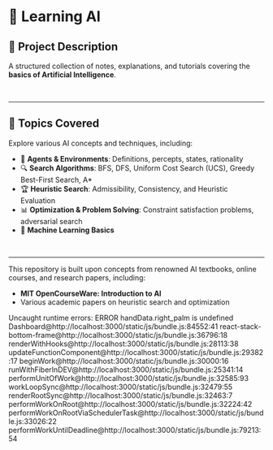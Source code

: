 # 🤖 **Learning AI**

## 📌 **Project Description**

A structured collection of notes, explanations, and tutorials covering the **basics of Artificial Intelligence**. 

<br>

---


## 📖 **Topics Covered**

Explore various AI concepts and techniques, including:

- 🎯 **Agents & Environments**: Definitions, percepts, states, rationality
- 🔍 **Search Algorithms**: BFS, DFS, Uniform Cost Search (UCS), Greedy Best-First Search, A* 
- 🏆 **Heuristic Search**: Admissibility, Consistency, and Heuristic Evaluation
- 📊 **Optimization & Problem Solving**: Constraint satisfaction problems, adversarial search
- 🤖 **Machine Learning Basics**
  
  
<br>

---

This repository is built upon concepts from renowned AI textbooks, online courses, and research papers, including:

- **MIT OpenCourseWare: Introduction to AI**
- Various academic papers on heuristic search and optimization



Uncaught runtime errors:
ERROR
handData.right_palm is undefined
Dashboard@http://localhost:3000/static/js/bundle.js:84552:41
react-stack-bottom-frame@http://localhost:3000/static/js/bundle.js:36796:18
renderWithHooks@http://localhost:3000/static/js/bundle.js:28113:38
updateFunctionComponent@http://localhost:3000/static/js/bundle.js:29382:17
beginWork@http://localhost:3000/static/js/bundle.js:30000:16
runWithFiberInDEV@http://localhost:3000/static/js/bundle.js:25341:14
performUnitOfWork@http://localhost:3000/static/js/bundle.js:32585:93
workLoopSync@http://localhost:3000/static/js/bundle.js:32479:55
renderRootSync@http://localhost:3000/static/js/bundle.js:32463:7
performWorkOnRoot@http://localhost:3000/static/js/bundle.js:32224:42
performWorkOnRootViaSchedulerTask@http://localhost:3000/static/js/bundle.js:33026:22
performWorkUntilDeadline@http://localhost:3000/static/js/bundle.js:79213:54


